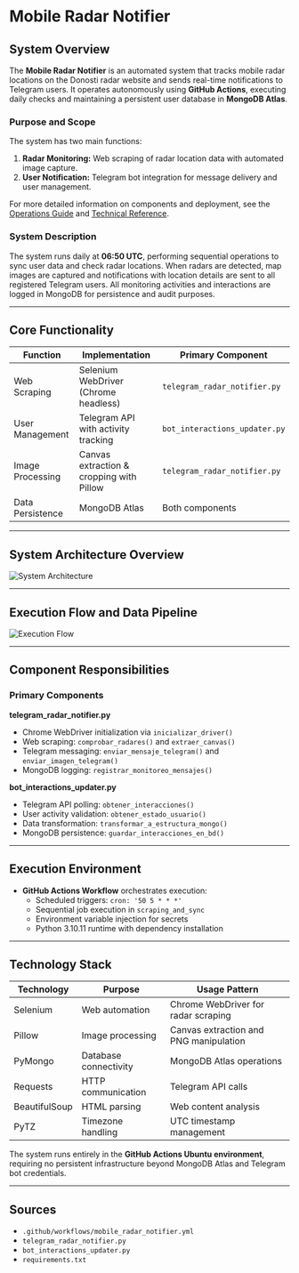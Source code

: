 # Mobile Radar Notifier

## System Overview
The **Mobile Radar Notifier** is an automated system that tracks mobile radar locations on the Donosti radar website and sends real-time notifications to Telegram users. It operates autonomously using **GitHub Actions**, executing daily checks and maintaining a persistent user database in **MongoDB Atlas**.

### Purpose and Scope
The system has two main functions:

1. **Radar Monitoring:** Web scraping of radar location data with automated image capture.
2. **User Notification:** Telegram bot integration for message delivery and user management.

For more detailed information on components and deployment, see the [Operations Guide](#) and [Technical Reference](#).

### System Description
The system runs daily at **06:50 UTC**, performing sequential operations to sync user data and check radar locations. When radars are detected, map images are captured and notifications with location details are sent to all registered Telegram users. All monitoring activities and interactions are logged in MongoDB for persistence and audit purposes.

---

## Core Functionality

| Function        | Implementation                           | Primary Component                |
|-----------------|-----------------------------------------|---------------------------------|
| Web Scraping    | Selenium WebDriver (Chrome headless)    | `telegram_radar_notifier.py`    |
| User Management | Telegram API with activity tracking     | `bot_interactions_updater.py`   |
| Image Processing| Canvas extraction & cropping with Pillow | `telegram_radar_notifier.py`    |
| Data Persistence| MongoDB Atlas                           | Both components                 |

---

## System Architecture Overview
<!-- Insert image here: System Architecture Overview -->
![System Architecture](https://github.com/user-attachments/assets/0516d768-f51d-4254-80e3-7f1b092529e6)

---

## Execution Flow and Data Pipeline
<!-- Insert image here: Execution Flow and Data Pipeline -->
![Execution Flow](path/to/execution_flow_image.png)

---

## Component Responsibilities

### Primary Components

**telegram_radar_notifier.py**
- Chrome WebDriver initialization via `inicializar_driver()`
- Web scraping: `comprobar_radares()` and `extraer_canvas()`
- Telegram messaging: `enviar_mensaje_telegram()` and `enviar_imagen_telegram()`
- MongoDB logging: `registrar_monitoreo_mensajes()`

**bot_interactions_updater.py**
- Telegram API polling: `obtener_interacciones()`
- User activity validation: `obtener_estado_usuario()`
- Data transformation: `transformar_a_estructura_mongo()`
- MongoDB persistence: `guardar_interacciones_en_bd()`

---

## Execution Environment
- **GitHub Actions Workflow** orchestrates execution:
  - Scheduled triggers: `cron: '50 5 * * *'`
  - Sequential job execution in `scraping_and_sync`
  - Environment variable injection for secrets
  - Python 3.10.11 runtime with dependency installation

---

## Technology Stack

| Technology    | Purpose                  | Usage Pattern                       |
|---------------|-------------------------|------------------------------------|
| Selenium      | Web automation          | Chrome WebDriver for radar scraping |
| Pillow        | Image processing        | Canvas extraction and PNG manipulation |
| PyMongo       | Database connectivity   | MongoDB Atlas operations           |
| Requests      | HTTP communication      | Telegram API calls                  |
| BeautifulSoup | HTML parsing            | Web content analysis                |
| PyTZ          | Timezone handling       | UTC timestamp management            |

The system runs entirely in the **GitHub Actions Ubuntu environment**, requiring no persistent infrastructure beyond MongoDB Atlas and Telegram bot credentials.

---

## Sources
- `.github/workflows/mobile_radar_notifier.yml`
- `telegram_radar_notifier.py`
- `bot_interactions_updater.py`
- `requirements.txt`
